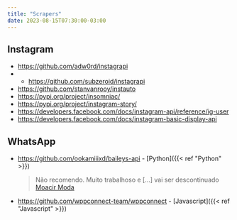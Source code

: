 ```yaml
---
title: "Scrapers"
date: 2023-08-15T07:30:00-03:00
---
```

## Instagram
- https://github.com/adw0rd/instagrapi
- * https://github.com/subzeroid/instagrapi
- https://github.com/stanvanrooy/instauto
- https://pypi.org/project/insomniac/
- https://pypi.org/project/instagram-story/
- https://developers.facebook.com/docs/instagram-api/reference/ig-user
- https://developers.facebook.com/docs/instagram-basic-display-api

## WhatsApp
- https://github.com/ookamiiixd/baileys-api - [Python]({{< ref "Python" >}})
	> Não recomendo. Muito trabalhoso e [...] vai ser descontinuado
	> [Moacir Moda](https://moacirmoda.com/)
- https://github.com/wppconnect-team/wppconnect - [Javascript]({{< ref "Javascript" >}})
